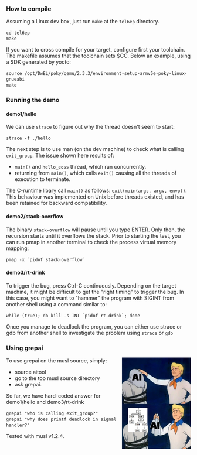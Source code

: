 ### How to compile 
Assuming a Linux dev box, just run `make` at the ``tel6ep`` directory.
```console
cd tel6ep
make
```
If you want to cross compile for your target, configure first your toolchain.
The makefile assumes that the toolchain sets $CC. Below an example, using a SDK generated by yocto:
```console
source /opt/DwEL/poky/qemu/2.3.3/environment-setup-armv5e-poky-linux-gnueabi
make
```

### Running the demo
#### demo1/hello
We can use `strace` to figure out why the thread doesn't seem to start:
```console
strace -f ./hello
```
The next step is to use man (on the dev machine) to check what is calling `exit_group`.
The issue shown here results of:
- `main()` and `hello_eoss` thread, which run concurrently.
- returning from `main()`, which calls `exit()` causing all the threads of execution to terminate.

The C-runtime libary call `main()` as follows: ```exit(main(argc, argv, envp))```. This behaviour was implemented on Unix before threads existed, and has been retained for backward compatibility.

#### demo2/stack-overflow
The binary `stack-overflow` will pause until you type ENTER. Only then, the recursion starts until it overflows the stack. Prior to starting the test, you can run pmap in another terminal to check the process virtual memory mapping:
```console
pmap -x `pidof stack-overflow`
```

#### demo3/rt-drink
To trigger the bug, press Ctrl-C continuously. Depending on the target machine, it might be difficult to get the "right timing" to trigger the bug. 
In this case, you might want to "hammer" the program with SIGINT from another shell using a command similar to:
```console
while (true); do kill -s INT `pidof rt-drink`; done 
```
Once you manage to deadlock the program, you can either use strace or gdb from another shell to investigate the problem using `strace` or `gdb`

### Using grepai 
[<img src="./ai_meme.jpg" height="250" align="right"/>](ai_meme.jpg)
To use grepai on the musl source, simply:
- source aitool
- go to the top musl source directory
- ask grepai.

So far, we have hard-coded answer for demo1/hello and demo3/rt-drink
```console
grepai "who is calling exit_group?"
grepai "why does printf deadlock in signal handler?"
```
Tested with musl v1.2.4.
